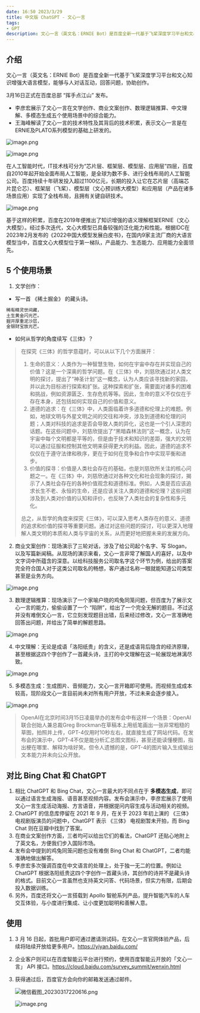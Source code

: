 ```yaml
---
date: 16:50 2023/3/29
title: 中文版 ChatGPT - 文心一言
tags:
- GPT
description: 文心一言（英文名：ERNIE Bot）是百度全新一代基于飞桨深度学习平台和文心知识增强大语言模型，能够与人对话互动，回答问题，协助创作。
---
```

## 介绍
文心一言（英文名：ERNIE Bot）是百度全新一代基于飞桨深度学习平台和文心知识增强大语言模型，能够与人对话互动，回答问题，协助创作。

3月16日正式在百度总部 “挥手点江山” 发布。
- 李彦宏展示了文心一言在文学创作、商业文案创作、数理逻辑推算、中文理解、多模态生成五个使用场景中的综合能力。
- 王海峰解读了文心一言的技术特性及其背后的技术积累，表示文心一言是在ERNIE及PLATO系列模型的基础上研发的。

![image.png](https://p9-juejin.byteimg.com/tos-cn-i-k3u1fbpfcp/daa76a9b671347d9b77fe15889edf79a~tplv-k3u1fbpfcp-watermark.image?)

![image.png](https://p9-juejin.byteimg.com/tos-cn-i-k3u1fbpfcp/a5bbd89419ba4d8e958d1a2fd8c12f4a~tplv-k3u1fbpfcp-watermark.image?)

在人工智能时代，IT技术栈可分为“芯片层、框架层、模型层、应用层”四层，百度自2010年起开始全面布局人工智能，是全球为数不多、进行全栈布局的人工智能公司。百度持续十年研发投入超过1100亿元，长期的投入让它在芯片层（高端芯片昆仑芯）、框架层（飞桨）、模型层（文心预训练大模型）和应用层（产品在诸多场景应用）实现了全栈布局，且拥有关键自研技术。

![image.png](https://p1-juejin.byteimg.com/tos-cn-i-k3u1fbpfcp/0cd68a72837d49778b0e1614141ffb2d~tplv-k3u1fbpfcp-zoom-in-crop-mark:1512:0:0:0.awebp?)

基于这样的积累，百度在2019年便推出了知识增强的语义理解框架ERNIE（文心大模型）。经过多次迭代，文心大模型已具备较强的泛化能力和性能。根据IDC在2023年2月发布的《2022中国大模型发展白皮书》，在国内9家主流厂商的大语言模型当中，百度文心大模型位于第一梯队，产品能力、生态能力、应用能力全面领先。

## 5 个使用场景
1. 文学创作：
- 写一首 《稀土掘金》 的藏头诗。
```html
稀有精灵世间藏，
土生黄金闪光芒。
掘开厚重泥沙层，
金银财宝放光芒。
```

- 如何从哲学的角度续写《三体》？

> 在探究《三体》的哲学意蕴时，可以从以下几个方面展开：
> 
> 1. 生命的意义：人类作为一种智慧生物，如何在宇宙中存在并实现自己的价值？这是一个深奥的哲学问题。在《三体》中，刘慈欣通过对人类文明的探讨，提出了“神圣计划”这一概念，认为人类应该寻找新的家园，并以此为目标进行探索和扩张。这种探索和扩张，需要面对诸多的困难和挑战，例如资源匮乏、生存危机等等。因此，生命的意义不仅仅在于存在本身，还包括如何实现自己的价值和意义。
> 2. 道德的追求：在《三体》中，人类面临着许多道德和伦理上的难题。例如，地球文明与外星文明之间的交往和冲突，涉及到道德和伦理的问题；人类对科技的追求是否会导致人类的异化，这也是一个引人深思的话题。在这些问题中，刘慈欣提出了“黑暗森林法则”这一概念，认为在宇宙中每个文明都是平等的，但是由于技术和知识的差距，强大的文明可以通过征服和控制其他文明来获得更大的利益。因此，道德的追求不仅仅在于遵守法律和秩序，更在于如何在竞争和合作中实现平衡和进步。
> 3. 价值的探寻：价值是人类社会存在的基础，也是刘慈欣所关注的核心问题之一。在《三体》中，刘慈欣通过对各种文化和社会现象的探讨，揭示了人类社会存在的各种价值观念和道德标准。例如，人类是否应该追求长生不老、永恒的生命，还是应该关注人类的道德和伦理？这些问题涉及到人类对价值的认知和评价，也反映了人类社会的复杂性和多元化。
> 
> 总之，从哲学的角度来探究《三体》，可以深入思考人类存在的意义、道德的追求和价值的探寻等重要问题。通过对这些问题的探讨，可以更深入地理解人类文明的本质和人类与宇宙的关系，从而更好地把握未来的发展方向。

2. 商业文案创作：现场演示了三轮对话，涉及了给公司起个名字、写 Slogan，以及写篇新闻稿。从现场的演示来看，文心一言非常了解国人的喜好，以及中文字词中所蕴含的深意。以给科技服务公司取名字这个环节为例，给出的答案完全符合国人对于这类公司取名的畅想，客户通过名称一眼就能知道公司类型甚至是业务方向。

![image.png](https://p3-juejin.byteimg.com/tos-cn-i-k3u1fbpfcp/f63acea2bb974f8395c6a8347b88b4d9~tplv-k3u1fbpfcp-watermark.image?)

3. 数理逻辑推算：现场演示了一个家喻户晓的鸡兔同笼问题，但百度为了展示文心一言的能力，偷偷设置了一个 “陷阱”，给出了一个完全无解的题目。不过这并没有难倒文心一言，它立刻发现题目出错，后来经过修改，文心一言准确地回答出问题，并给出了简单的解题思路。

![image.png](https://p1-juejin.byteimg.com/tos-cn-i-k3u1fbpfcp/2f093d2c6aa74769af77f9e73d68a040~tplv-k3u1fbpfcp-watermark.image?)

4. 中文理解：无论是成语「洛阳纸贵」的含义，还是成语背后隐含的经济原理，甚至根据这四个字创作了一首藏头诗，主打的中文理解在这一轮展现地淋漓尽致。

![image.png](https://p9-juejin.byteimg.com/tos-cn-i-k3u1fbpfcp/0f02165e30f5483295542f52d9b82c09~tplv-k3u1fbpfcp-watermark.image?)

5. 多模态生成：生成图片、音频能力，文心一言开箱即可使用。而视频生成成本较高，现阶段文心一言目前尚未对所有用户开放，不过未来会逐步接入。

![image.png](https://p9-juejin.byteimg.com/tos-cn-i-k3u1fbpfcp/8349ae8492f1485bbff6ccdf55688e2d~tplv-k3u1fbpfcp-watermark.image?)

> OpenAI在北京时间3月15日凌晨举办的发布会中有这样一个场景：OpenAI联合创始人兼总裁Greg Brockman在草稿本上用纸笔画出一张非常粗糙的草图，拍照并上传，GPT-4仅用时10秒左右，就直接生成了网站代码。在发布会的演示中，GPT-4不仅是能分析汇总图文图标，甚至还能读懂梗图，指出梗在哪里、解释为啥好笑。但令人遗憾的是，GPT-4的图片输入生成输出文本能力并未向公众开放。

## 对比 Bing Chat 和 ChatGPT
1. 相比 ChatGPT 和 Bing Chat，文心一言最大的不同点在于 **多模态生成**，即可以通过语言生成海报、语音甚至视频内容。发布会演示中，李彦宏展示了使用文心一言生成活动海报、方言语音，并根据提问内容生成与活动相关的视频。
2. ChatGPT 的信息库停留在 2021 年 9 月，在关于 2023 年初上演的 《三体》 电视剧版演员的问题中，ChatGPT 表示 《三体》 电视剧暂未开拍，而 Bing Chat 则在豆瓣中找到了答案。
3. 在商业文案创作方面，三者均可以给出它们的看法，ChatGPT 还贴心地附上了英文名，方便我们步入国际市场。
4. 发布会中提到的鸡兔同笼问题也没有难倒 Bing Chat 和 ChatGPT，二者均能准确地做出解答。
5. 李彦宏多次强调百度在中文语言的处理上，处于独一无二的位置。例如让 ChatGPT 根据洛阳纸贵这四个字创作一首藏头诗，其创作的诗并不是藏头诗的格式。目前文心一言虽然也支持英文问答、代码场景，但实力有限，后期会投入数据训练。
6. 另外，百度还将文心一言搭载到 Apollo 智舱系列产品，提升智能汽车的人车交互体验，与小度进行集成、让小度更加聪明和善解人意。

## 使用
1. 3 月 16 日起，首批用户即可通过邀请测试码，在文心一言官网体验产品，后续将陆续开放给更多用户。https://yiyan.baidu.com/
2. 企业客户则可以在百度智能云平台进行预约，使用百度智能云开放的「文心一言」 API 接口。https://cloud.baidu.com/survey_summit/wenxin.html
3. 获得通过后，百度官方会向你的邮箱发送通过邮件。

    ![微信截图_20230317220616.png](https://p6-juejin.byteimg.com/tos-cn-i-k3u1fbpfcp/8c94ceddc8f941a4894871eff803e490~tplv-k3u1fbpfcp-watermark.image?)

    ![image.png](https://p3-juejin.byteimg.com/tos-cn-i-k3u1fbpfcp/6388d54336fd437a9b70a983f3d7c851~tplv-k3u1fbpfcp-watermark.image?)
